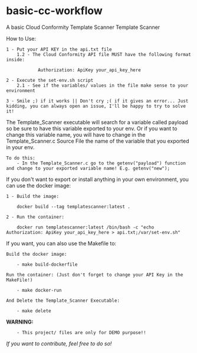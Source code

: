 # basic-cc-workflow
A basic Cloud Conformity Template Scanner Template Scanner

How to Use:

    1 - Put your API KEY in the api.txt file
        1.2 - The Cloud Conformity API file MUST have the following format inside:

                Authorization: ApiKey your_api_key_here

    2 - Execute the set-env.sh script
        2.1 - See if the variables/ values in the file make sense to your environment

    3 - Smile ;) if it works || Don't cry ;( if it gives an error... Just kidding, you can always open an issue, I'll be happy to try to solve it!

The Template_Scanner executable will search for a variable called payload so be sure to have this variable exported to your env. Or if you want to change this 
variable name, you will have to change in the Template_Scanner.c Source File the name of the variable that you exported in your env. 

    To do this:
        - In the Template_Scanner.c go to the getenv("payload") function and change to your exported variable name! E.g. getenv("new");

If you don't want to export or install anything in your own environment, you can use the docker image:

    1 - Build the image:

        docker build --tag templatescanner:latest .

    2 - Run the container:

        docker run templatescanner:latest /bin/bash -c "echo Authorization: ApiKey your_api_key_here > api.txt;/var/set-env.sh"

If you want, you can also use the Makefile to:

    Build the docker image:

        - make build-dockerfile

    Run the container: (Just don't forget to change your API Key in the MakeFile!)

        - make docker-run

    And Delete the Template_Scanner Executable:

        - make delete

<b>WARNING:</b>

        - This project/ files are only for DEMO purpose!!


<i>If you want to contribute, feel free to do so!</i>
